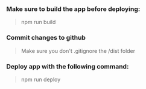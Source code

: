 ### Make sure to build the app before deploying:
> npm run build

### Commit changes to github
> Make sure you don't .gitignore the /dist folder

### Deploy app with the following command: 
> npm run deploy